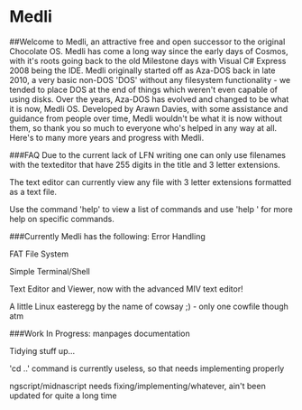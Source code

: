 # Medli

##Welcome to Medli, an attractive free and open successor to the original Chocolate OS.
Medli has come a long way since the early days of Cosmos, with it's roots going back to the old Milestone days with
Visual C# Express 2008 being the IDE. Medli originally started off as Aza-DOS back in late 2010, a very basic non-DOS 
'DOS' without any filesystem functionality - we tended to place DOS at the end of things which weren't even capable of using disks. 
Over the years, Aza-DOS has evolved and changed to be what it is now, Medli OS. Developed by Arawn Davies, with some assistance 
and guidance from people over time, Medli wouldn't be what it is now without them, so thank you so much to everyone who's helped in 
any way at all. Here's to many more years and progress with Medli. 


###FAQ
Due to the current lack of LFN writing one can only use filenames with the texteditor
that have 255 digits in the title and 3 letter extensions. 

The text editor can currently view any file with 3 letter extensions formatted as a text file.

Use the command 'help' to view a list of commands and use 'help <command>' for more help on specific commands.


###Currently Medli has the following:
Error Handling

FAT File System

Simple Terminal/Shell

Text Editor and Viewer, now with the advanced MIV text editor!

A little Linux easteregg by the name of cowsay ;)
			- only one cowfile though atm



###Work In Progress:
manpages documentation

Tidying stuff up...

'cd ..' command is currently useless, so that needs implementing properly

ngscript/midnascript needs fixing/implementing/whatever, ain't been updated for quite a long time